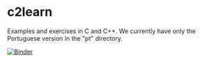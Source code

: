 # c2learn
Examples and exercises in C and C++. We currently have only the Portuguese version in the "pt" directory.

[![Binder](https://mybinder.org/badge_logo.svg)](https://mybinder.org/v2/gh/santanche/c2learn/master?urlpath=lab)